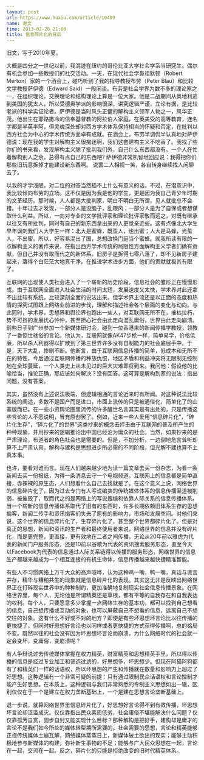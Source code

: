 ```yaml
---
layout: post
url: https://www.huxiu.com/article/10409
name: 谢文
time: 2013-02-20 21:00
title: 信息碎片化的背后
---
```

旧文，写于2010年夏。

大概是四分之一世纪以前，我混迹在纽约的哥伦比亚大学社会学系当研究生。偶尔有机会参加一些教授们的社交活动。一天，在现代社会学鼻祖默顿（Robert Merton）家的一个酒会上，碰巧听到了我的指导教授布劳（Peter Blau）和比较文学教授萨伊德（Edward Said）一段闲谈。布劳是社会学界为数不多的理论家之一，在组织理论，交换理论和结构理论上算是一位大家。他是二战期间从奥地利逃到美国的犹太人，所以受德奥学派的影响很深，讲究逻辑严谨，立论有据，是比较老派的科学实证论者。萨伊德是当时风头正健的解构主义领军人物之一，风华正茂。他出生在耶路撒冷的信奉基督教的阿拉伯人家庭，在英美受的高等教育，连名字都是半英半阿，但灵魂深处却对西方学术体系保持相当的怀疑和否定，在批判以西方社会为中心的学术传统方面卓有成就。在酒会上，布劳半调侃半认真地对萨伊德说：现在我的学生对解构主义很痴迷啊，我们这套建构主义不吃香了。我找了些你们的书来看，发现解构主义除了批判我们外，自己什么东西都没有。一个人在忙着解构别人之余，总得有点自己的东西吧? 萨伊德非常机智地回应说：我得把你们那些旧玩意拆掉才能建设新东西啊。 说罢二人相视一笑，各自转身继续找人闲聊去了。

以我的才学浅陋，对二位的对答当然插不上什么有意义的话。不过，在潜意识中，我比较倾向布劳的立场。这不仅是因为我是他的学生，更是因为我自己青少年时期的文革经历。那时候，人人都是大批判家，明白不明白无所谓，见人就批总不会错。十年过去才发现，一部分人是没脑子，乱跟风；一部分人是为了自保或者想谋取什么利益。所以，一向对专业的文学批评家和理论批评家敬而远之，对既有继承以往又有所批判，同时有自己的新东西拿出来的人更觉亲近些。这有点像北大学生早年讽刺我们人大学生一样：北大是蜜蜂，既蜇人，也出蜜；人大是马蜂，光蜇人，不出蜜。所以，好容易混出了国，总想改换门庭当个蜜蜂。就我所读有限的一点解构主义的著作来说，在指出西方学术传统的局限性方面解构主义学者们确有贡献，但自己并没有取而代之的新体系。旧房子是拆得七零八落了，却不见新房子建起来，落得个白茫茫大地真干净。在推进学术进步方面，他们的贡献就极其有限了。

互联网的出现使人类社会进入了一个崭新的历史阶段，信息社会的雏形正在慢慢形成。由于互联网全面进入社会生活的时间太短，发展速度又太快，学术界对此还拿不出比较有系统，比较深刻全面的说法出来。但学术界主流还是以正面的态度和热情的探究试图跟上网络业前进的步伐，理解和描述社会各个层面的变化与动向。与此同时，学术界，思想界和舆论界也跑出一些人，对互联网无所不在，摧枯拉朽，势不可挡的发展忧心忡忡，甚至担心社会由此走向混乱庸俗，世界由此走向崩溃。前些日子到广州参加一个新媒体研讨会，碰到一位香港来的新闻传播学教授，领教了一番惊世骇俗的言论。他认为，互联网就像AK47步枪一样，简单易学，价格低廉，所以杀人利器得以扩散到了第三世界许多没有自制能力的社会底层手中。于是，天下大乱，惨剧不断。他断言，由于互联网信息传播的简单，低成本和无所不在的特性，今后通过互联网传播的种族仇恨，地区矛盾和利益冲突将无限制无控制地在全球蔓延，一个人类史上从未见过的巨大灾难即将到来。我问他：假设他的比喻恰当，推论正确，那应该如何解决？没有回答。这可算是解构到家的说法：指出问题，没有答案。

其实，虽然没有上述说法极端，但逻辑相通的言论近来时有所闻。对这种说法比较系统的阐述，多数不是国产而是进口，市面上流传的只是被通俗化，简单化了的山寨版而已。在一些小资舆论圈里流传的许多醒世名言其实是有出处的，只是传播这些言论的人不愿说明，冒充原创罢了。例如，近来一些人爱用“信息碎片化”，“碎片化生存”，“碎片化了的世界”这类抄来的概念去抨击由于互联网的普及所产生的种种现象，并用抄来的逻辑推论出中国已经沦为庸众的社会。当然，如果抄来的是严肃理论，布道者的角色社会也是需要的。但是，不加分析，一边倒地危言耸听却算不上严肃认真。解构与建构是思想进步所必需的不同阶段，但光解不建也算不上真本事。

也许，要看对谁而言。现在人们越来越少地为读一篇文章去买一份杂志，为看一条新闻去买一份报纸，为得一条消息去守一个电视频道。互联网上的信息都是简单直接，赤裸裸的原生态，人们想看什么自己去找就是了。在这个意义上说，网络世界的信息碎片化了，因为过去专门有人写说编卖的传统媒体体系的信息传播渠道被削弱，被摧毁了，取而代之的是网络上的写说搜编和依靠人际关系的信息传播体系。当一个崭新的信息传播体系取代了旧有的东西时，许多长期依赖旧体系生存的思想掮客，新闻二传手和资讯掮客们失去了原有的影响力，市场和发展空间。对他们来说，这个世界的信息碎片化了，生存碎片化了，甚至整个世界都碎片化了。但是对真正的思想，新闻和资讯的生产者和最终使用者来说，网络世界的信息并没有碎片化，而是更完整，更直接，更有效地在二者之间传播。无论从20年前以雅虎为代表的新闻门户服务形态，还是10前以谷歌为代表的资讯搜索服务形态，直至今天以Facebook为代表的信息通过人际关系链得以传播的服务形态，网络世界的信息生产都越来越成为一个相互连接的有机生命体，信息传播越来越快捷精准智能。

有些人不习惯网络上万千大众的高声喧哗，认为这种鸡一嘴，鸭一嘴，真话与谎言并存，精华与糟粕共生的现象就是信息碎片化的表现。其实这无非是反映出网络世界正在打碎现实世界中的种种制约，更加准确地复制现实社会信息传播景象。在网络世界里，每个人，无论他是所谓精英还是草根，都有平等的自我存在和自我表达的权利。每个人，只要愿意多少掌握一点网络生存的基本功，都可以找到自己想看的信息，自己想传播或互动的对象，也可以屏蔽自己不想看的信息，远离自己不想交往的对象。这有什么不好或不对的地方？即使是有些坏思想坏言论比以往传播的更快捷了，但同时好思想好言论也以同样或者更快捷的方式获得传播啊，总的格局不变。既然以往的社会没有因为坏思想坏言论而崩溃，为什么网络时代的社会就一定会变坏，变庸俗，变崩溃呢？

有人争辩说过去传统媒体掌握在权力精英，财富精英和思想精英手里，所以得以传播的信息是经过专业加工和筛选过滤的，好思想多，坏思想少。但现在阿猫阿狗都有了和精英们一样的话语权，所以坏思想的产生和传播就在数量和影响力上超过了好思想。这种逻辑有一个非常可疑的前提：只有通过限制民众话语权和言论控制才能产生好思想。在本质上，这种逻辑与我们非常熟悉的专制主义思想如出一辙，区别仅仅在于一个是建立在权力垄断基础上，一个是建在思想言论垄断基础上。

退一步说，就算网络世界里信息碎片化了，好思想好言论得不到有效传播，坏思想坏言论却泛滥成灾。仅仅靠指出民众素质低劣，社会庸俗不堪能解决什么问题？仅仅靠孤芳自赏，固步自封又能实现什么目标？那种解构是把好手，建构却是庸才的言论不是我们如今所处的媒体转型期所需要的。社会需要的思想，言论和精英能够正视传统媒体土崩瓦解，网络媒体蒸蒸日上，新媒体破土欲出的现实；能够主动积极地参与新媒体的构建，弥补新生事物的不足；能够与广大民众思想在一起，言论在一起，交流在一起。反之，碎片化的只能是拒绝改变的旧时代精英体系。

